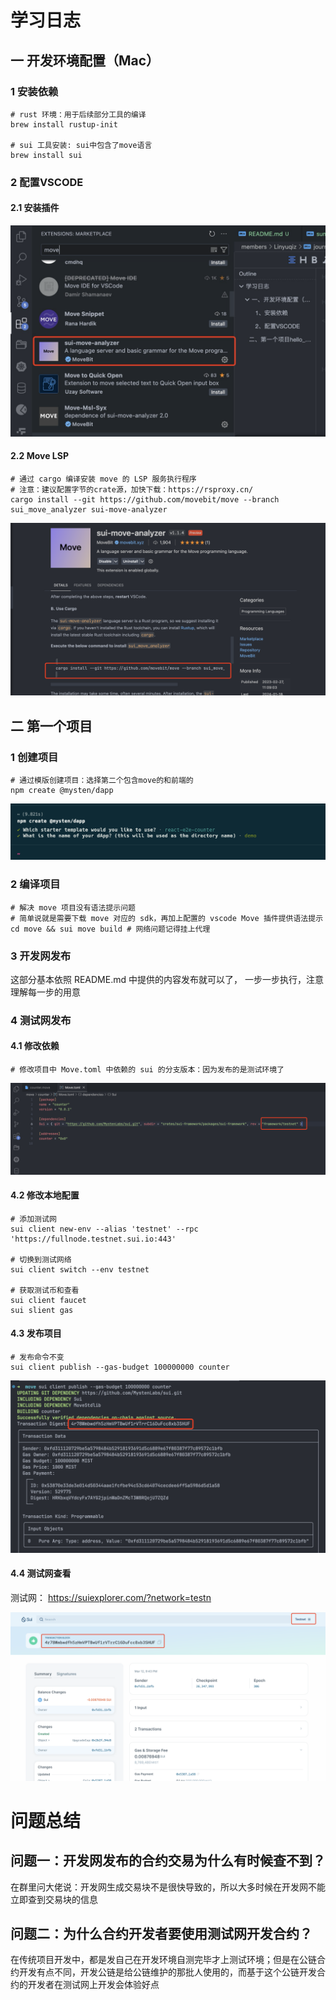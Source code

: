 # 学习日志

## 一 开发环境配置（Mac）

### 1 安装依赖

```
# rust 环境：用于后续部分工具的编译
brew install rustup-init

# sui 工具安装: sui中包含了move语言
brew install sui
```

### 2 配置VSCODE

#### 2.1 安装插件

![1710253795202](image/journal/1710253795202.png)

#### 2.2 Move LSP

```
# 通过 cargo 编译安装 move 的 LSP 服务执行程序
# 注意：建议配置字节的crate源，加快下载：https://rsproxy.cn/
cargo install --git https://github.com/movebit/move --branch sui_move_analyzer sui-move-analyzer

```

![1710253894406](image/journal/1710253894406.png)

## 二 第一个项目

### 1 创建项目

```
# 通过模版创建项目：选择第二个包含move的和前端的
npm create @mysten/dapp
```

![1710254193816](image/journal/1710254193816.png)

### 2 编译项目

```
# 解决 move 项目没有语法提示问题
# 简单说就是需要下载 move 对应的 sdk，再加上配置的 vscode Move 插件提供语法提示 
cd move && sui move build # 网络问题记得挂上代理
```

### 3 开发网发布

这部分基本依照 README.md 中提供的内容发布就可以了， 一步一步执行，注意理解每一步的用意

### 4 测试网发布

#### 4.1 修改依赖

```
# 修改项目中 Move.toml 中依赖的 sui 的分支版本：因为发布的是测试环境了
```

![1710254572938](image/journal/1710254572938.png)

#### 4.2 修改本地配置

```
# 添加测试网
sui client new-env --alias 'testnet' --rpc 'https://fullnode.testnet.sui.io:443'

# 切换到测试网络
sui client switch --env testnet

# 获取测试币和查看
sui client faucet
sui slient gas
```

#### 4.3 发布项目

```
# 发布命令不变
sui client publish --gas-budget 100000000 counter

```

![1710254973810](image/journal/1710254973810.png)

#### 4.4 测试网查看

测试网： https://suiexplorer.com/?network=testn

![1710255016947](image/journal/1710255016947.png)

# 问题总结

## 问题一：开发网发布的合约交易为什么有时候查不到？

在群里问大佬说：开发网生成交易块不是很快导致的，所以大多时候在开发网不能立即查到交易块的信息

## 问题二：为什么合约开发者要使用测试网开发合约？

在传统项目开发中，都是发自己在开发环境自测完毕才上测试环境；但是在公链合约开发有点不同，开发公链是给公链维护的那批人使用的，而基于这个公链开发合约的开发者在测试网上开发会体验好点
